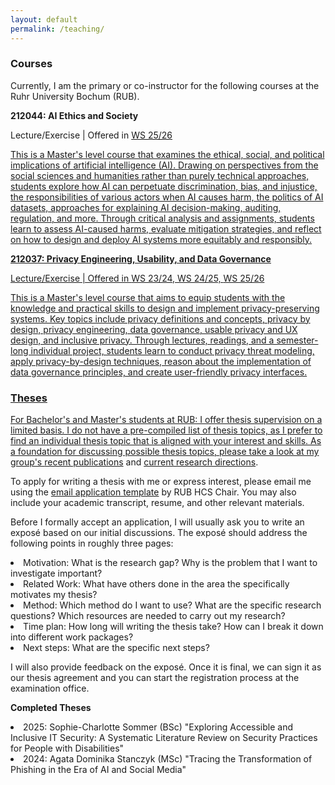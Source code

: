 ```yaml
---
layout: default
permalink: /teaching/
---
```


<h3>Courses</h3>

Currently, I am the primary or co-instructor for the following courses at the Ruhr University Bochum (RUB).

**212044: AI Ethics and Society**

Lecture/Exercise \| Offered in 
<a href="https://vvz.ruhr-uni-bochum.de/campus/all/event.asp?gguid=0xE1CC2BF89382409FB7809D38FFA9A119&from=vvz&mode=own&tabID=1&tguid=0x72A1F066AE364472A0A8EFF9E1FC2DD1&objgguid=0x5F1DD6158D6F4B79A8B5DDFBB97D5954&lang=en">WS 25/26 <br>

This is a Master's level course that examines the ethical, social, and political implications of artificial intelligence (AI). Drawing on perspectives from the social sciences and humanities rather than purely technical approaches, students explore how AI can perpetuate discrimination, bias, and injustice, the responsibilities of various actors when AI causes harm, the politics of AI datasets, approaches for explaining AI decision-making, auditing, regulation, and more. Through critical analysis and assignments, students learn to assess AI-caused harms, evaluate mitigation strategies, and reflect on how to design and deploy AI systems more equitably and responsibly.

**212037: Privacy Engineering, Usability, and Data Governance**

Lecture/Exercise \| Offered in 
<a href="https://vvz.ruhr-uni-bochum.de/campus/all/event.asp?objgguid=0xD0C0CFECBD8D45DAA33FE5EA0EDFE168&from=vvz&gguid=0x8FE58F12391F452E9B82D7752184BA0F&mode=own&tguid=0x9D4A62BEDC1545CCA9363F44843B7C6F&lang=en">WS 23/24, 
<a href="https://vvz.ruhr-uni-bochum.de/campus/all/event.asp?gguid=0x95FB65661B424DA5BB2147D48AF47599&from=vvz&mode=own&tabID=1&tguid=0x5980070F0C7A42899012ACFE7660AC4B&objgguid=0x52658EAC266246228EC60584DE3EA629&lang=en">WS 24/25, 
<a href="https://vvz.ruhr-uni-bochum.de/campus/all/event.asp?objgguid=0x5F1DD6158D6F4B79A8B5DDFBB97D5954&from=vvz&gguid=0xFC1D3AA9F85447F3833E3669D02D5765&mode=own&tguid=0x72A1F066AE364472A0A8EFF9E1FC2DD1&lang=en">WS 25/26 <br>

This is a Master's level course that aims to equip students with the knowledge and practical skills to design and implement privacy-preserving systems. Key topics include privacy definitions and concepts, privacy by design, privacy engineering, data governance, usable privacy and UX design, and inclusive privacy. Through lectures, readings, and a semester-long individual project, students learn to conduct privacy threat modeling, apply privacy-by-design techniques, reason about the implementation of data governance principles, and create user-friendly privacy interfaces.

<h3>Theses</h3>

For Bachelor's and Master's students at RUB: I offer thesis supervision on a limited basis. I do not have a pre-compiled list of thesis topics, as I prefer to find an individual thesis topic that is aligned with your interest and skills. As a foundation for discussing possible thesis topics, please take a look at my group's <a href="https://yixinzou.github.io/publications/">recent publications</a> and <a href="https://yixinzou.github.io/group/">current research directions</a>. 

To apply for writing a thesis with me or express interest, please email me using the <a href="https://docs.google.com/document/d/e/2PACX-1vTMEJmM5nMil-2JedBT9lYkYnvdxQEJI2pdOnDgDl7KDFVGM8nmcOxpyrFAvxLss7Cp-u6XMciV_ZXQ/pub">email application template</a> by RUB HCS Chair. You may also include your academic transcript, resume, and other relevant materials. 

Before I formally accept an application, I will usually ask you to write an exposé based on our initial discussions. The exposé should address the following points in roughly three pages:

<li>Motivation: What is the research gap? Why is the problem that I want to investigate important? </li>
<li>Related Work: What have others done in the area the specifically motivates my thesis?</li>
<li>Method: Which method do I want to use? What are the specific research questions? Which resources are needed to carry out my research?</li>
<li>Time plan: How long will writing the thesis take? How can I break it down into different work packages?</li>
<li>Next steps: What are the specific next steps?</li>

I will also provide feedback on the exposé. Once it is final, we can sign it as our thesis agreement and you can start the registration process at the examination office.

**Completed Theses**

<li>2025: Sophie-Charlotte Sommer (BSc) "Exploring Accessible and Inclusive IT Security: A Systematic Literature Review on Security Practices for People with Disabilities"</li>
<li>2024: Agata Dominika Stanczyk (MSc) "Tracing the Transformation of Phishing in the Era of AI and Social Media"</li>